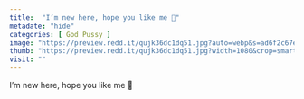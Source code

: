 ```yaml
---
title:  "I’m new here, hope you like me 🥺"
metadate: "hide"
categories: [ God Pussy ]
image: "https://preview.redd.it/qujk36dc1dq51.jpg?auto=webp&s=ad6f2c67e8a32dce6e71cf281553241e9f61e31c"
thumb: "https://preview.redd.it/qujk36dc1dq51.jpg?width=1080&crop=smart&auto=webp&s=d1e72e8b0699db07bea6b8b3a5d92ea20ff54a5a"
visit: ""
---
```

I’m new here, hope you like me 🥺

